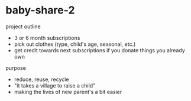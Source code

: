 # baby-share-2

project outline

- 3 or 6 month subscriptions
- pick out clothes (type, child's age, seasonal, etc.)
- get credit towards next subscriptions if you donate things you already own

purpose
- reduce, reuse, recycle
- "it takes a village to raise a child"
- making the lives of new parent's a bit easier

